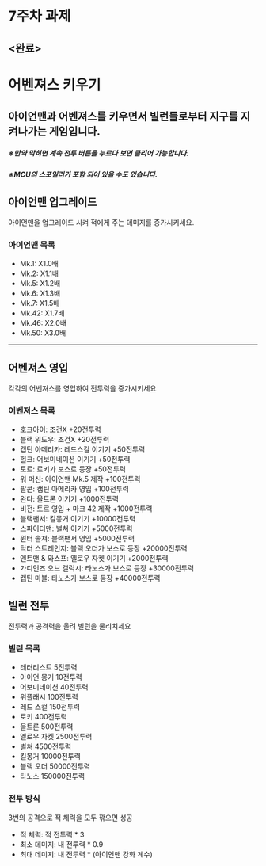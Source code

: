 # 7주차 과제
## <완료>
# 어벤져스 키우기
## 아이언맨과 어벤져스를 키우면서 빌런들로부터 지구를 지켜나가는 게임입니다.
##### ※만약 막히면 계속 전투 버튼을 누르다 보면 클리어 가능합니다.
##### ※MCU의 스포일러가 포함 되어 있을 수도 있습니다.
## 아이언맨 업그레이드
아이언맨을 업그레이드 시켜 적에게 주는 데미지를 증가시키세요.

### 아이언맨 목록
- Mk.1: X1.0배
- Mk.2: X1.1배
- Mk.5: X1.2배
- Mk.6: X1.3배
- Mk.7: X1.5배
- Mk.42: X1.7배
- Mk.46: X2.0배
- Mk.50: X3.0배

___

## 어벤져스 영입
각각의 어벤져스를 영입하여 전투력을 증가시키세요

### 어벤져스 목록
- 호크아이: 조건X                                +20전투력
- 블랙 위도우: 조건X                             +20전투력
- 캡틴 아메리카: 레드스컬 이기기                  +50전투력
- 헐크: 어보미네이션 이기기                       +50전투력
- 토르: 로키가 보스로 등장                       +50전투력
- 워 머신: 아이언맨 Mk.5 제작                    +100전투력
- 팔콘: 캡틴 아메리카 영입	                     +100전투력
- 완다: 울트론 이기기                            +1000전투력
- 비전: 토르 영입 + 마크 42 제작                 +1000전투력
- 블랙팬서: 킬몽거 이기기                        +10000전투력
- 스파이더맨: 벌쳐 이기기                        +5000전투력
- 윈터 솔져: 블랙팬서 영입                       +5000전투력
- 닥터 스트레인지: 블랙 오더가 보스로 등장        +20000전투력
- 앤트맨 & 와스프: 옐로우 자켓 이기기             +2000전투력
- 가디언즈 오브 갤럭시: 타노스가 보스로 등장      +30000전투력
- 캡틴 마블: 타노스가 보스로 등장                +40000전투력

## 빌런 전투
전투력과 공격력을 올려 빌런을 물리치세요

### 빌런 목록
- 테러리스트                5전투력
- 아이언 몽거               10전투력
- 어보미네이션              40전투력 
- 위플래시                  100전투력
- 레드 스컬                 150전투력   
- 로키                      400전투력     
- 울트론                    500전투력   
- 옐로우 자켓               2500전투력
- 벌쳐                     4500전투력
- 킬몽거                   10000전투력
- 블랙 오더                50000전투력
- 타노스                   150000전투력

### 전투 방식
3번의 공격으로 적 체력을 모두 깎으면 성공

- 적 체력: 적 전투력 * 3
- 최소 데미지: 내 전투력 * 0.9
- 최대 데미지: 내 전투력 * (아이언맨 강화 계수)

